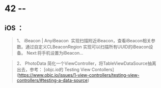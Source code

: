 # 42 --

## iOS ： 
>  1、  iBeacon | AnyiBeacon  实现扫描附近iBeacon，查看iBeacon相关参数。通过自定义CLBeaconRegion 实现可以扫描所有UUID的iBeacon设备。
 Next:将手机设置为iBeacon...   

>  2、  PhotoData  简化一个ViewController，将TableViewDataSource抽离出去，参考： [objc.io的 Testing View Contollers] (https://www.objc.io/issues/1-view-controllers/testing-view-controllers/#testing-a-data-source)
> 
> 

